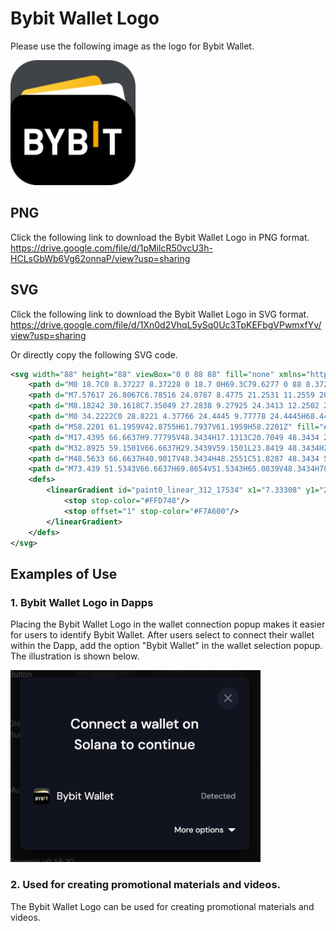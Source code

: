 # Bybit Wallet Logo

Please use the following image as the logo for Bybit Wallet.

<img src='../images/bybit-wallet.svg' width='200'>

## PNG

Click the following link to download the Bybit Wallet Logo in PNG format.
https://drive.google.com/file/d/1pMilcR50vcU3h-HCLsGbWb6Vg62onnaP/view?usp=sharing

## SVG

Click the following link to download the Bybit Wallet Logo in SVG format.
https://drive.google.com/file/d/1Xn0d2VhqL5ySq0Uc3TpKEFbgVPwmxfYv/view?usp=sharing

Or directly copy the following SVG code.

```xml
<svg width="88" height="88" viewBox="0 0 88 88" fill="none" xmlns="http://www.w3.org/2000/svg">
    <path d="M0 18.7C0 8.37227 8.37228 0 18.7 0H69.3C79.6277 0 88 8.37228 88 18.7V69.3C88 79.6277 79.6277 88 69.3 88H18.7C8.37227 88 0 79.6277 0 69.3V18.7Z" fill="#404347"/>
    <path d="M7.57617 26.8067C6.78516 24.0787 8.4775 21.2531 11.2559 20.663L57.6087 10.8173C59.809 10.35 62.0443 11.4443 63.0247 13.4689L83.8443 56.4657L25.1776 87.5101L7.57617 26.8067Z" fill="url(#paint0_linear_312_17534)"/>
    <path d="M8.18242 30.1618C7.35049 27.2838 9.27925 24.3413 12.2502 23.9559L73.6865 15.9881C76.2391 15.6571 78.6111 17.3618 79.1111 19.8867L88.0003 64.7771L24.6892 87.2665L8.18242 30.1618Z" fill="white"/>
    <path d="M0 34.2222C0 28.8221 4.37766 24.4445 9.77778 24.4445H68.4444C79.2447 24.4445 88 33.1998 88 44V68.4445C88 79.2447 79.2447 88 68.4444 88H19.5556C8.75532 88 0 79.2447 0 68.4445V34.2222Z" fill="black"/>
    <path d="M58.2201 61.1959V42.8755H61.7937V61.1959H58.2201Z" fill="#F7A600"/>
    <path d="M17.4395 66.6637H9.77795V48.3434H17.1313C20.7049 48.3434 22.7874 50.3505 22.7874 53.4893C22.7874 55.5215 21.4504 56.8345 20.5257 57.2721C21.6315 57.7869 23.0456 58.9438 23.0456 61.3885C23.0456 64.8108 20.7049 66.6637 17.4395 66.6637ZM16.8481 51.5343H13.3516V55.7548H16.8481C18.3642 55.7548 19.2138 54.9064 19.2138 53.6455C19.2138 52.3826 18.3662 51.5343 16.8481 51.5343ZM17.0793 58.9708H13.3516V63.4728H17.0793C18.6994 63.4728 19.47 62.4432 19.47 61.2092C19.472 59.9733 18.6994 58.9708 17.0793 58.9708Z" fill="white"/>
    <path d="M32.8925 59.1501V66.6637H29.3439V59.1501L23.8419 48.3434H27.7238L31.1432 55.7278L34.5107 48.3434H38.3926L32.8925 59.1501Z" fill="white"/>
    <path d="M48.5633 66.6637H40.9017V48.3434H48.2551C51.8287 48.3434 53.9112 50.3505 53.9112 53.4893C53.9112 55.5215 52.5742 56.8345 51.6495 57.2721C52.7553 57.7869 54.1693 58.9438 54.1693 61.3885C54.1674 64.8108 51.8268 66.6637 48.5633 66.6637ZM47.9719 51.5343H44.4753V55.7548H47.9719C49.488 55.7548 50.3376 54.9064 50.3376 53.6455C50.3357 52.3826 49.488 51.5343 47.9719 51.5343ZM48.2031 58.9708H44.4753V63.4728H48.2031C49.8232 63.4728 50.5938 62.4432 50.5938 61.2092C50.5938 59.9734 49.8213 58.9708 48.2031 58.9708Z" fill="white"/>
    <path d="M73.439 51.5343V66.6637H69.8654V51.5343H65.0839V48.3434H78.2224V51.5343H73.439Z" fill="white"/>
    <defs>
        <linearGradient id="paint0_linear_312_17534" x1="7.33308" y1="25.594" x2="84.6381" y2="21.7216" gradientUnits="userSpaceOnUse">
            <stop stop-color="#FFD748"/>
            <stop offset="1" stop-color="#F7A600"/>
        </linearGradient>
    </defs>
</svg>
```

## Examples of Use

### 1. Bybit Wallet Logo in Dapps

Placing the Bybit Wallet Logo in the wallet connection popup makes it easier for users to identify Bybit Wallet.
After users select to connect their wallet within the Dapp, add the option "Bybit Wallet" in the wallet selection popup. The illustration is shown below.

<img src='../images/bybit-logo-image-use-case.jpg' width='400'>

### 2. Used for creating promotional materials and videos.

The Bybit Wallet Logo can be used for creating promotional materials and videos.
